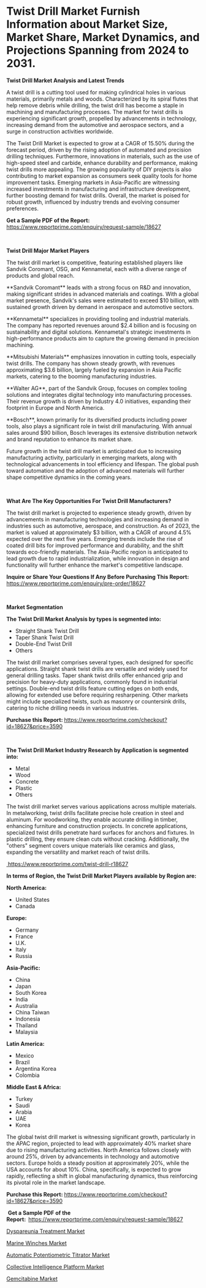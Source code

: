 <p><h1>Twist Drill Market Furnish Information about Market Size, Market Share, Market Dynamics, and Projections Spanning from 2024 to 2031.</h1></p><p><strong>Twist Drill Market Analysis and Latest Trends</strong></p>
<p><p>A twist drill is a cutting tool used for making cylindrical holes in various materials, primarily metals and woods. Characterized by its spiral flutes that help remove debris while drilling, the twist drill has become a staple in machining and manufacturing processes. The market for twist drills is experiencing significant growth, propelled by advancements in technology, increasing demand from the automotive and aerospace sectors, and a surge in construction activities worldwide.</p><p>The Twist Drill Market is expected to grow at a CAGR of 15.50% during the forecast period, driven by the rising adoption of automated and precision drilling techniques. Furthermore, innovations in materials, such as the use of high-speed steel and carbide, enhance durability and performance, making twist drills more appealing. The growing popularity of DIY projects is also contributing to market expansion as consumers seek quality tools for home improvement tasks. Emerging markets in Asia-Pacific are witnessing increased investments in manufacturing and infrastructure development, further boosting demand for twist drills. Overall, the market is poised for robust growth, influenced by industry trends and evolving consumer preferences.</p></p>
<p><strong>Get a Sample PDF of the Report:&nbsp;</strong> <a href="https://www.reportprime.com/enquiry/request-sample/18627?utm_campaign=32&utm_medium=2&utm_source=Github&utm_content=ia&utm_term=21112024&utm_id=twist-drill">https://www.reportprime.com/enquiry/request-sample/18627</a></p>
<p>&nbsp;</p>
<p><strong>Twist Drill Major Market Players</strong></p>
<p><p>The twist drill market is competitive, featuring established players like Sandvik Coromant, OSG, and Kennametal, each with a diverse range of products and global reach. </p><p>**Sandvik Coromant** leads with a strong focus on R&D and innovation, making significant strides in advanced materials and coatings. With a global market presence, Sandvik's sales were estimated to exceed $10 billion, with sustained growth driven by demand in aerospace and automotive sectors.</p><p>**Kennametal** specializes in providing tooling and industrial materials. The company has reported revenues around $2.4 billion and is focusing on sustainability and digital solutions. Kennametal's strategic investments in high-performance products aim to capture the growing demand in precision machining.</p><p>**Mitsubishi Materials** emphasizes innovation in cutting tools, especially twist drills. The company has shown steady growth, with revenues approximating $3.6 billion, largely fueled by expansion in Asia Pacific markets, catering to the booming manufacturing industries.</p><p>**Walter AG**, part of the Sandvik Group, focuses on complex tooling solutions and integrates digital technology into manufacturing processes. Their revenue growth is driven by Industry 4.0 initiatives, expanding their footprint in Europe and North America.</p><p>**Bosch**, known primarily for its diversified products including power tools, also plays a significant role in twist drill manufacturing. With annual sales around $90 billion, Bosch leverages its extensive distribution network and brand reputation to enhance its market share.</p><p>Future growth in the twist drill market is anticipated due to increasing manufacturing activity, particularly in emerging markets, along with technological advancements in tool efficiency and lifespan. The global push toward automation and the adoption of advanced materials will further shape competitive dynamics in the coming years.</p></p>
<p>&nbsp;</p>
<p><strong>What Are The Key Opportunities For Twist Drill Manufacturers?</strong></p>
<p><p>The twist drill market is projected to experience steady growth, driven by advancements in manufacturing technologies and increasing demand in industries such as automotive, aerospace, and construction. As of 2023, the market is valued at approximately $3 billion, with a CAGR of around 4.5% expected over the next five years. Emerging trends include the rise of coated drill bits for improved performance and durability, and the shift towards eco-friendly materials. The Asia-Pacific region is anticipated to lead growth due to rapid industrialization, while innovation in design and functionality will further enhance the market's competitive landscape.</p></p>
<p><strong>Inquire or Share Your Questions If Any Before Purchasing This Report:</strong> <a href="https://www.reportprime.com/enquiry/pre-order/18627?utm_campaign=32&utm_medium=2&utm_source=Github&utm_content=ia&utm_term=21112024&utm_id=twist-drill">https://www.reportprime.com/enquiry/pre-order/18627</a></p>
<p>&nbsp;</p>
<p><strong>Market Segmentation</strong></p>
<p><strong>The Twist Drill Market Analysis by types is segmented into:</strong></p>
<p><ul><li>Straight Shank Twist Drill</li><li>Taper Shank Twist Drill</li><li>Double-End Twist Drill</li><li>Others</li></ul></p>
<p><p>The twist drill market comprises several types, each designed for specific applications. Straight shank twist drills are versatile and widely used for general drilling tasks. Taper shank twist drills offer enhanced grip and precision for heavy-duty applications, commonly found in industrial settings. Double-end twist drills feature cutting edges on both ends, allowing for extended use before requiring resharpening. Other markets might include specialized twists, such as masonry or countersink drills, catering to niche drilling needs in various industries.</p></p>
<p><strong>Purchase this Report:&nbsp;</strong><a href="https://www.reportprime.com/checkout?id=18627&price=3590&utm_campaign=32&utm_medium=2&utm_source=Github&utm_content=ia&utm_term=21112024&utm_id=twist-drill">https://www.reportprime.com/checkout?id=18627&price=3590</a></p>
<p>&nbsp;</p>
<p><strong>The Twist Drill Market Industry Research by Application is segmented into:</strong></p>
<p><ul><li>Metal</li><li>Wood</li><li>Concrete</li><li>Plastic</li><li>Others</li></ul></p>
<p><p>The twist drill market serves various applications across multiple materials. In metalworking, twist drills facilitate precise hole creation in steel and aluminum. For woodworking, they enable accurate drilling in timber, enhancing furniture and construction projects. In concrete applications, specialized twist drills penetrate hard surfaces for anchors and fixtures. In plastic drilling, they ensure clean cuts without cracking. Additionally, the "others" segment covers unique materials like ceramics and glass, expanding the versatility and market reach of twist drills.</p></p>
<p><a href="https://www.reportprime.com/twist-drill-r18627?utm_campaign=32&utm_medium=2&utm_source=Github&utm_content=ia&utm_term=21112024&utm_id=twist-drill">&nbsp;https://www.reportprime.com/twist-drill-r18627</a></p>
<p><strong>In terms of Region, the Twist Drill Market Players available by Region are:</strong></p>
<p>
    <p> <strong> North America: </strong>
        <ul>
            <li>United States</li>
            <li>Canada</li>
        </ul>
        </p> 
    <p> <strong> Europe: </strong>
        <ul>
            <li>Germany</li>
            <li>France</li>
            <li>U.K.</li>
            <li>Italy</li>
            <li>Russia</li>
        </ul>
        </p> 
    <p> <strong> Asia-Pacific: </strong>
        <ul>
            <li>China</li>
            <li>Japan</li>
            <li>South Korea</li>
            <li>India</li>
            <li>Australia</li>
            <li>China Taiwan</li>
            <li>Indonesia</li>
            <li>Thailand</li>
            <li>Malaysia</li>
        </ul>
        </p> 
    <p> <strong> Latin America: </strong>
        <ul>
            <li>Mexico</li>
            <li>Brazil</li>
            <li>Argentina Korea</li>
            <li>Colombia</li>
        </ul>
        </p> 
    <p> <strong> Middle East & Africa: </strong>
        <ul>
            <li>Turkey</li>
            <li>Saudi</li>
            <li>Arabia</li>
            <li>UAE</li>
            <li>Korea</li>
        </ul>
    </p>
    </p>
<p><p>The global twist drill market is witnessing significant growth, particularly in the APAC region, projected to lead with approximately 40% market share due to rising manufacturing activities. North America follows closely with around 25%, driven by advancements in technology and automotive sectors. Europe holds a steady position at approximately 20%, while the USA accounts for about 10%. China, specifically, is expected to grow rapidly, reflecting a shift in global manufacturing dynamics, thus reinforcing its pivotal role in the market landscape.</p></p>
<p><strong>Purchase this Report: </strong><a href="https://www.reportprime.com/checkout?id=18627&price=3590&utm_campaign=32&utm_medium=2&utm_source=Github&utm_content=ia&utm_term=21112024&utm_id=twist-drill">https://www.reportprime.com/checkout?id=18627&price=3590</a></p>
<p>&nbsp;<strong>Get a Sample PDF of the Report:&nbsp;&nbsp;</strong><a href="https://www.reportprime.com/enquiry/request-sample/18627?utm_campaign=32&utm_medium=2&utm_source=Github&utm_content=ia&utm_term=21112024&utm_id=twist-drill">https://www.reportprime.com/enquiry/request-sample/18627</a></p>
<p><strong></strong></p>
<p><p><a href="https://www.linkedin.com/pulse/dynamics-revenue-generation-dyspareunia-treatment-market-cagr-wsz4c?utm_campaign=32&utm_medium=2&utm_source=Github&utm_content=ia&utm_term=21112024&utm_id=twist-drill">Dyspareunia Treatment Market</a></p><p><a href="https://github.com/irfadac/Market-Research-Report-List-5/blob/main/marine-winches-market.md?utm_campaign=32&utm_medium=2&utm_source=Github&utm_content=ia&utm_term=21112024&utm_id=twist-drill">Marine Winches Market</a></p><p><a href="https://github.com/ashepherd82/Market-Research-Report-List-6/blob/main/automatic-potentiometric-titrator-market.md?utm_campaign=32&utm_medium=2&utm_source=Github&utm_content=ia&utm_term=21112024&utm_id=twist-drill">Automatic Potentiometric Titrator Market</a></p><p><a href="https://www.linkedin.com/pulse/collective-intelligence-platform-market-report-2024-2031-highlights-48ife?utm_campaign=32&utm_medium=2&utm_source=Github&utm_content=ia&utm_term=21112024&utm_id=twist-drill">Collective Intelligence Platform Market</a></p><p><a href="https://issuu.com/reportprime-2/docs/gemcitabine-market-size-2030.pptx_5be887e345aa63?utm_campaign=32&utm_medium=2&utm_source=Github&utm_content=ia&utm_term=21112024&utm_id=twist-drill">Gemcitabine Market</a></p></p>